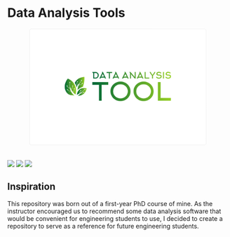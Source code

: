 # Data Analysis Tools

<div align="center"><img width="80%" src="pictures/logo.png"/></div>
<br>

![](https://img.shields.io/static/v1?label=PRs&message=Welcome&color=brightgreen) ![](https://img.shields.io/static/v1?label=license&message=MIT&color=brightgreen) [![](https://img.shields.io/static/v1?label=author&message=ElaineZhong&color=blueviolet)](https://elainexhzhong.github.io/)

## Inspiration

This repository was born out of a first-year PhD course of mine. As the instructor encouraged us to recommend some data analysis software that would be convenient for engineering students to use, I decided to create a repository to serve as a reference for future engineering students.
